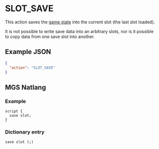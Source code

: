 # SLOT_SAVE

This action saves the [game state](../variables#save_data) into the current slot (the last slot loaded).

It is not possible to write save data into an arbitrary slots, nor is it possible to copy data from one save slot into another.

## Example JSON

```json
{
  "action": "SLOT_SAVE"
}
```

## MGS Natlang

### Example

```mgs
script {
  save slot;
}
```

### Dictionary entry

```
save slot (;)
```
